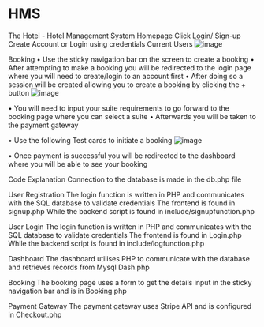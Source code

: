 # HMS
The Hotel - Hotel Management System
Homepage
Click Login/ Sign-up
Create Account or Login using credentials 
Current Users
![image](https://github.com/user-attachments/assets/95477a4e-8b3f-4b8f-830a-7285f2ce638a)

Booking
•	Use the sticky navigation bar on the screen to create a booking
•	After attempting to make a booking you will be redirected to the login page where you will need to create/login to an account first
•	After doing so a session will be created allowing you to create a booking by clicking the + button
![image](https://github.com/user-attachments/assets/e6d707ee-bea6-4c5a-a31c-8bd9d6d327c9)

 

•	You will need to input your suite requirements to go forward to the booking page where you can select a suite
•	Afterwards you will be taken to the payment gateway

•	Use the following Test cards to initiate a booking
![image](https://github.com/user-attachments/assets/7e90345c-0bb7-457e-99a8-a8e3d68400f4)


 

•	Once payment is successful you will be redirected to the dashboard where you will be able to see your booking

Code Explanation
Connection to the database is made in the db.php file

User Registration
The login function is written in PHP and communicates with the SQL database to validate credentials
The frontend is found in signup.php
While the backend script is found in include/signupfunction.php


User Login
The login function is written in PHP and communicates with the SQL database to validate credentials
The frontend is found in Login.php
While the backend script is found in include/logfunction.php


Dashboard
The dashboard utilises PHP to communicate with the database and retrieves records from Mysql
Dash.php

Booking
The booking page uses a form to get the details input in the sticky navigation bar and is in Booking.php

Payment Gateway
The payment gateway uses Stripe API and is configured in Checkout.php
